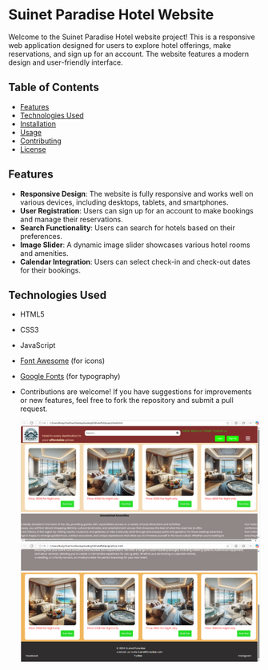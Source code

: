 # Suinet Paradise Hotel Website

Welcome to the Suinet Paradise Hotel website project! This is a responsive web application designed for users to explore hotel offerings, make reservations, and sign up for an account. The website features a modern design and user-friendly interface.

## Table of Contents

- [Features](#features)
- [Technologies Used](#technologies-used)
- [Installation](#installation)
- [Usage](#usage)
- [Contributing](#contributing)
- [License](#license)

## Features

- **Responsive Design**: The website is fully responsive and works well on various devices, including desktops, tablets, and smartphones.
- **User  Registration**: Users can sign up for an account to make bookings and manage their reservations.
- **Search Functionality**: Users can search for hotels based on their preferences.
- **Image Slider**: A dynamic image slider showcases various hotel rooms and amenities.
- **Calendar Integration**: Users can select check-in and check-out dates for their bookings.

## Technologies Used

- HTML5
- CSS3
- JavaScript
- [Font Awesome](https://fontawesome.com/) (for icons)
- [Google Fonts](https://fonts.google.com/) (for typography)

- Contributions are welcome! If you have suggestions for improvements or new features, feel free to fork the repository and submit a pull request.

  ![image_alt](https://github.com/vishwa-jeet-sin-gh/Hotel-project/blob/main/Screenshot%202025-02-21%20131038.png?raw=true)
  ![image_alt](https://github.com/vishwa-jeet-sin-gh/Hotel-project/blob/60e8c177571979a97ac378e60c1cd9d15235cd95/Screenshot%202025-02-21%20131058.png)
